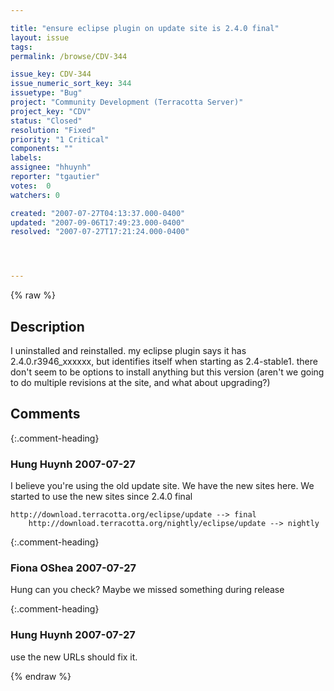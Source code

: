 ```yaml
---

title: "ensure eclipse plugin on update site is 2.4.0 final"
layout: issue
tags: 
permalink: /browse/CDV-344

issue_key: CDV-344
issue_numeric_sort_key: 344
issuetype: "Bug"
project: "Community Development (Terracotta Server)"
project_key: "CDV"
status: "Closed"
resolution: "Fixed"
priority: "1 Critical"
components: ""
labels: 
assignee: "hhuynh"
reporter: "tgautier"
votes:  0
watchers: 0

created: "2007-07-27T04:13:37.000-0400"
updated: "2007-09-06T17:49:23.000-0400"
resolved: "2007-07-27T17:21:24.000-0400"




---
```


{% raw %}

## Description

<div markdown="1" class="description">

I uninstalled and reinstalled.  my eclipse plugin says it has 2.4.0.r3946\_xxxxxx, but identifies itself when starting as 2.4-stable1.
there don't seem to be options to install anything but this version (aren't we going to do multiple revisions at the site, and what about upgrading?)



</div>

## Comments


{:.comment-heading}
### **Hung Huynh** <span class="date">2007-07-27</span>

<div markdown="1" class="comment">

I believe you're using the old update site. We have the new sites here. We started to use the new sites since 2.4.0 final

	http://download.terracotta.org/eclipse/update --> final
        http://download.terracotta.org/nightly/eclipse/update --> nightly

</div>


{:.comment-heading}
### **Fiona OShea** <span class="date">2007-07-27</span>

<div markdown="1" class="comment">

Hung can you check? Maybe we missed something during release

</div>


{:.comment-heading}
### **Hung Huynh** <span class="date">2007-07-27</span>

<div markdown="1" class="comment">

use the new URLs should fix it.

</div>



{% endraw %}
